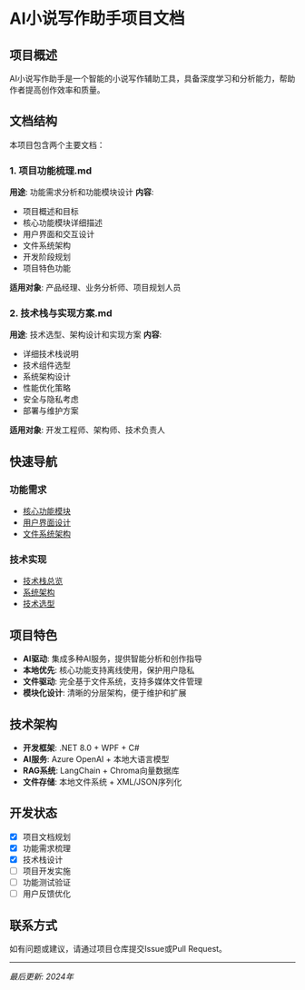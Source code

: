 # AI小说写作助手项目文档

## 项目概述

AI小说写作助手是一个智能的小说写作辅助工具，具备深度学习和分析能力，帮助作者提高创作效率和质量。

## 文档结构

本项目包含两个主要文档：

### 1. 项目功能梳理.md
**用途**: 功能需求分析和功能模块设计
**内容**:
- 项目概述和目标
- 核心功能模块详细描述
- 用户界面和交互设计
- 文件系统架构
- 开发阶段规划
- 项目特色功能

**适用对象**: 产品经理、业务分析师、项目规划人员

### 2. 技术栈与实现方案.md
**用途**: 技术选型、架构设计和实现方案
**内容**:
- 详细技术栈说明
- 技术组件选型
- 系统架构设计
- 性能优化策略
- 安全与隐私考虑
- 部署与维护方案

**适用对象**: 开发工程师、架构师、技术负责人

## 快速导航

### 功能需求
- [核心功能模块](项目功能梳理.md#核心功能模块)
- [用户界面设计](项目功能梳理.md#创作界面与交互系统)
- [文件系统架构](项目功能梳理.md#文件系统架构说明)

### 技术实现
- [技术栈总览](技术栈与实现方案.md#技术栈总览)
- [系统架构](技术栈与实现方案.md#技术架构设计)
- [技术选型](技术栈与实现方案.md#技术选型建议)

## 项目特色

- **AI驱动**: 集成多种AI服务，提供智能分析和创作指导
- **本地优先**: 核心功能支持离线使用，保护用户隐私
- **文件驱动**: 完全基于文件系统，支持多媒体文件管理
- **模块化设计**: 清晰的分层架构，便于维护和扩展

## 技术架构

- **开发框架**: .NET 8.0 + WPF + C#
- **AI服务**: Azure OpenAI + 本地大语言模型
- **RAG系统**: LangChain + Chroma向量数据库
- **文件存储**: 本地文件系统 + XML/JSON序列化

## 开发状态

- [x] 项目文档规划
- [x] 功能需求梳理
- [x] 技术栈设计
- [ ] 项目开发实施
- [ ] 功能测试验证
- [ ] 用户反馈优化

## 联系方式

如有问题或建议，请通过项目仓库提交Issue或Pull Request。

---

*最后更新: 2024年*
